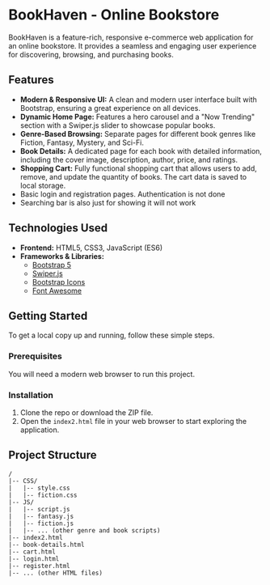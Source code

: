 # BookHaven - Online Bookstore

BookHaven is a feature-rich, responsive e-commerce web application for an online bookstore. It provides a seamless and engaging user experience for discovering, browsing, and purchasing books.

## Features

- **Modern & Responsive UI:** A clean and modern user interface built with Bootstrap, ensuring a great experience on all devices.
- **Dynamic Home Page:** Features a hero carousel and a "Now Trending" section with a Swiper.js slider to showcase popular books.
- **Genre-Based Browsing:** Separate pages for different book genres like Fiction, Fantasy, Mystery, and Sci-Fi.
- **Book Details:** A dedicated page for each book with detailed information, including the cover image, description, author, price, and ratings.
- **Shopping Cart:** Fully functional shopping cart that allows users to add, remove, and update the quantity of books. The cart data is saved to local storage.
- Basic login and registration pages. Authentication is not done
- Searching bar is also just for showing it will not work 

## Technologies Used

- **Frontend:** HTML5, CSS3, JavaScript (ES6)
- **Frameworks & Libraries:**
  - [Bootstrap 5](https://getbootstrap.com/)
  - [Swiper.js](https://swiperjs.com/)
  - [Bootstrap Icons](https://icons.getbootstrap.com/)
  - [Font Awesome](https://fontawesome.com/)

## Getting Started

To get a local copy up and running, follow these simple steps.

### Prerequisites

You will need a modern web browser to run this project.

### Installation

1.  Clone the repo or download the ZIP file.
2.  Open the `index2.html` file in your web browser to start exploring the application.

## Project Structure

```
/
|-- CSS/
|   |-- style.css
|   |-- fiction.css
|-- JS/
|   |-- script.js
|   |-- fantasy.js
|   |-- fiction.js
|   |-- ... (other genre and book scripts)
|-- index2.html
|-- book-details.html
|-- cart.html
|-- login.html
|-- register.html
|-- ... (other HTML files)
```
